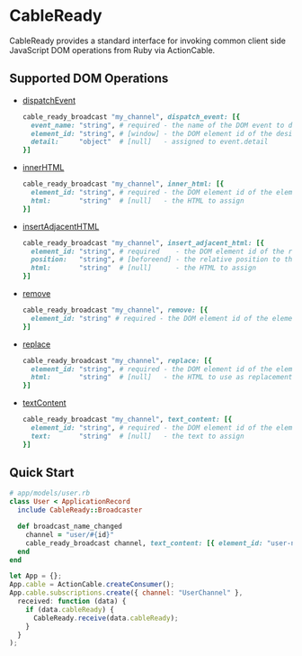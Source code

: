 # CableReady

CableReady provides a standard interface for invoking common client side
JavaScript DOM operations from Ruby via ActionCable.

## Supported DOM Operations

- [dispatchEvent](https://developer.mozilla.org/en-US/docs/Web/API/EventTarget/dispatchEvent)

  ```ruby
  cable_ready_broadcast "my_channel", dispatch_event: [{
    event_name: "string", # required - the name of the DOM event to dispatch (can be custom)
    element_id: "string", # [window] - the DOM element id of the desired event target
    detail:     "object"  # [null]   - assigned to event.detail
  }]
  ```

- [innerHTML](https://developer.mozilla.org/en-US/docs/Web/API/Element/innerHTML)

  ```ruby
  cable_ready_broadcast "my_channel", inner_html: [{
    element_id: "string", # required - the DOM element id of the element to be mutated
    html:       "string"  # [null]   - the HTML to assign
  }]
  ```

- [insertAdjacentHTML](https://developer.mozilla.org/en-US/docs/Web/API/Element/insertAdjacentHTML)

  ```ruby
  cable_ready_broadcast "my_channel", insert_adjacent_html: [{
    element_id: "string", # required    - the DOM element id of the referenced element
    position:   "string", # [beforeend] - the relative position to the DOM element (beforebegin, afterbegin, beforeend, afterend)
    html:       "string"  # [null]      - the HTML to assign
  }]
  ```

- [remove](https://developer.mozilla.org/en-US/docs/Web/API/ChildNode/remove)

  ```ruby
  cable_ready_broadcast "my_channel", remove: [{
    element_id: "string" # required - the DOM element id of the element to be removed
  }]
  ```

- [replace](https://developer.mozilla.org/en-US/docs/Web/API/Node/replaceChild)

  ```ruby
  cable_ready_broadcast "my_channel", replace: [{
    element_id: "string", # required - the DOM element id of the element to be replaced
    html:       "string"  # [null]   - the HTML to use as replacement
  }]
  ```

- [textContent](https://developer.mozilla.org/en-US/docs/Web/API/Node/textContent)

  ```ruby
  cable_ready_broadcast "my_channel", text_content: [{
    element_id: "string", # required - the DOM element id of the element to be mutated
    text:       "string"  # [null]   - the text to assign
  }]
  ```

## Quick Start

```ruby
# app/models/user.rb
class User < ApplicationRecord
  include CableReady::Broadcaster

  def broadcast_name_changed
    channel = "user/#{id}"
    cable_ready_broadcast channel, text_content: [{ element_id: "user-name", text: name }]
  end
end
```

```javascript
let App = {};
App.cable = ActionCable.createConsumer();
App.cable.subscriptions.create({ channel: "UserChannel" },
  received: function (data) {
    if (data.cableReady) {
      CableReady.receive(data.cableReady);
    }
  }
);
```
